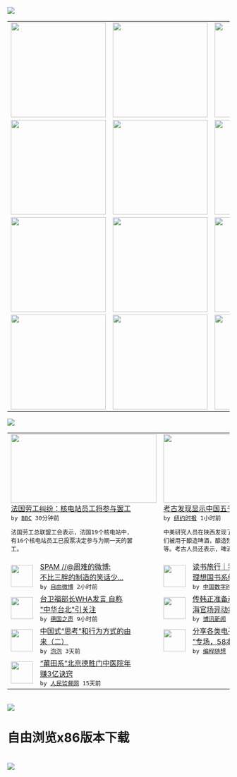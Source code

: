 

<a href="https://github.com/greatfire/z/raw/master/FreeBrowser.apk"><img src="https://raw.githubusercontent.com/greatfire/wiki/master/x/header.png" /></a><table><tr><td width="262" align="center" valign="center"><a href="https://github.com/greatfire/wiki/wiki/nyt" title="纽约时报中文网 国际纵览"><img src="https://raw.githubusercontent.com/greatfire/wiki/master/x/nyt_flag.png" width="215"/></a></td><td width="262" align="center" valign="center"><a href="https://github.com/greatfire/wiki/wiki/dw" title=""><img src="https://raw.githubusercontent.com/greatfire/wiki/master/x/dw_flag.png" width="215"/></a></td><td width="262" align="center" valign="center"><a href="https://github.com/greatfire/wiki/wiki/rmjd" title=""><img src="https://raw.githubusercontent.com/greatfire/wiki/master/x/rmjd_flag.png" width="215"/></a></td></tr><tr><td width="262" align="center" valign="center"><a href="https://github.com/paopaonetizen/website" title="泡泡 - 未经审查的互联网信息"><img src="https://raw.githubusercontent.com/greatfire/wiki/master/x/pp_flag.png" width="215"/></a></td><td width="262" align="center" valign="center"><a href="https://github.com/getlantern/mirror" title="以及自由微博和GreatFire.org官方中文论坛"><img src="https://raw.githubusercontent.com/greatfire/wiki/master/x/lantern_flag.png" width="215"/></a></td><td width="262" align="center" valign="center"><a href="https://github.com/cdtmirrors/m/" title=""><img src="https://raw.githubusercontent.com/greatfire/wiki/master/x/cdt_flag.png" width="215"/></a></td></tr><tr><td width="262" align="center" valign="center"><a href="https://github.com/program-think/blog" title="编程随想的博客"><img src="https://raw.githubusercontent.com/greatfire/wiki/master/x/pt_flag.png" width="215"/></a></td><td width="262" align="center" valign="center"><a href="https://github.com/greatfire/wiki/wiki/bbc" title=""><img src="https://raw.githubusercontent.com/greatfire/wiki/master/x/bbc_flag.png" width="215"/></a></td><td width="262" align="center" valign="center"><a href="https://github.com/freeweibo/s" title="自由微博 - 匿名和不受屏蔽的新浪微博搜索"><img src="https://raw.githubusercontent.com/greatfire/wiki/master/x/fw_flag.png" width="215"/></a></td></tr><tr><td width="262" align="center" valign="center"><a href="https://github.com/greatfire/wiki/wiki/google" title=""><img src="https://raw.githubusercontent.com/greatfire/wiki/master/x/google_flag.png" width="215"/></a></td><td width="262" align="center" valign="center"><a href="https://github.com/bxnews/boxun" title=""><img src="https://raw.githubusercontent.com/greatfire/wiki/master/x/bx_flag.png" width="215"/></a></td><td width="262" align="center" valign="center"><a href="https://github.com/greatfire/wiki/wiki/open-source" title="欢迎访问GreatFire.org开发者项目网站"><img src="https://raw.githubusercontent.com/greatfire/wiki/master/x/open-source_flag.png" width="215"/></a></td></tr></table><img src="https://raw.githubusercontent.com/greatfire/wiki/master/x/newsfeed text.png" /><table cols="4"><tr><td colspan="2" width="380"><a href="http://www.bbc.com/zhongwen/simp/world/2016/05/160526_french_labour_dispute_nuclear_plant_workers_strike"><img src="http://a.files.bbci.co.uk/worldservice/live/assets/images/2016/05/26/160526030914_french_police_144x81__nocredit.jpg" width="330" height="156"/></a></br><a href="http://www.bbc.com/zhongwen/simp/world/2016/05/160526_french_labour_dispute_nuclear_plant_workers_strike">法国劳工纠纷：核电站员工将参与罢工</a></br><kbd> by <a href="http://www.bbc.co.uk/zhongwen/simp">BBC</a> 30分钟前 </kbd></br><pre>法国劳工总联盟工会表示，法国19个核电站中，<br/>有16个核电站员工已投票决定参与为期一天的罢<br/>工。</pre></td><td colspan="2" width="380"><a href="https://d7odklm2qes9e.cloudfront.net/culture/20160526/t26chinabeer/"><img src="https://static01.nyt.com/images/2016/05/26/world/26chinabeer/26chinabeer-articleLarge.jpg" width="330" height="156"/></a></br><a href="https://d7odklm2qes9e.cloudfront.net/culture/20160526/t26chinabeer/">考古发现显示中国五千年前已开始酿造啤酒</a></br><kbd> by <a href="http://m.cn.nytimes.com/">纽约时报</a> 1小时前 </kbd></br><pre>中美研究人员在陕西发现了一批陶器，并证明了它<br/>们被用于酿造啤酒，酿造残留物包括丝瓜根、薏米<br/>等。考古人员还表示，啤酒可</pre></td></tr><tr><td><img src="http://ww2.sinaimg.cn/large/a22c60dbgw1f48gq1yzt1j20ci0m8q45.jpg" width="50" height="50"/></td><td width="280"><a href="https://freeweibo.com/weibo/3979314904703421">SPAM //@周难的微博:<br/>不比三胖的制造的笑话少...</a></br><kbd> by <a href="https://freeweibo.com/">自由微博</a> 2小时前 </kbd></td><td><img src="https://i1.wp.com/chinadigitaltimes.net/chinese/files/2016/05/%E7%90%86%E6%83%B3%E5%9B%BD.png?resize=400%2C549" width="50" height="50"/></td><td width="280"><a href="https://chinadigitaltimes.net/chinese/2016/05/%E6%88%91%E4%BB%AC%E4%B8%BA%E4%BB%80%E4%B9%88%E4%BC%9A%E5%85%B3%E6%B3%A8%E7%90%86%E6%83%B3%E5%9B%BD%E4%B9%A6%E7%B3%BB%E7%BC%94%E9%80%A0%E8%80%85%E8%A2%AB%E6%8D%95%EF%BC%9F/">读书旅行｜我们为什么会关注“<br/>理想国书系缔造者”被捕？</a></br><kbd> by <a href="http://chinadigitaltimes.net/chinese/">中国数字时代</a> 3小时前 </kbd></td></tr><tr><td><img src="http://www.dw.com/image/0,,19283272_302,00.jpg" width="50" height="50"/></td><td width="280"><a href="http://dw.com/p/1IuRv?maca=chi-GK-text-greatfire-all-chinese-15625-xml-mrss">台卫福部长WHA发言  自称<br/>"中华台北"引关注</a></br><kbd> by <a href="http://dw.de">德国之声</a> 9小时前 </kbd></td><td><img src="https://raw.githubusercontent.com/greatfire/wiki/master/x/bx_logo.png" width="50" height="50"/></td><td width="280"><a href="http://www.boxun.com/news/gb/china/2016/05/201605251321.shtml">传韩正准备动身赴京任副总理上<br/>海官场异动将揭幕</a></br><kbd> by <a href="http://www.boxun.com">博讯新闻</a> 1天前 </kbd></td></tr><tr><td><img src="https://raw.githubusercontent.com/greatfire/wiki/master/x/pp_logo.png" width="50" height="50"/></td><td width="280"><a href="https://pao-pao.net/article/699">中国式“思考”和行为方式的由<br/>来（二）</a></br><kbd> by <a href="https://pao-pao.net">泡泡</a> 3天前 </kbd></td><td><img src="https://raw.githubusercontent.com/greatfire/wiki/master/x/pt_logo.png" width="50" height="50"/></td><td width="280"><a href="http://feedproxy.google.com/~r/programthink/~3/gW7pAXwOLyA/share-books.html">分享各类电子书（“TXT格式<br/>”专场，58本）</a></br><kbd> by <a href="http://program-think.blogspot.com">编程随想</a> 6天前 </kbd></td></tr><tr><td><img src="http://www.rmjdw.com/uploads/160510/3-1605102102421C.jpg" width="50" height="50"/></td><td width="280"><a href="http://www.rmjdw.com//tebiebaodao/20160510/15526.html">“莆田系”北京德胜门中医院年<br/>赚3亿诀窍 </a></br><kbd> by <a href="http://www.rmjdw.com/">人民监督网</a> 15天前 </kbd></td></table></br><a href="https://github.com/greatfire/z/raw/master/FreeBrowser.apk"><img src="https://raw.githubusercontent.com/greatfire/wiki/master/x/download app.png" /></a><h1>自由浏览x86版本下载<h1><a href="https://github.com/greatfire/z/raw/master/FreeBrowser-x86.apk"><img src="https://raw.githubusercontent.com/greatfire/images/master/fb86.qr.png" /></a>